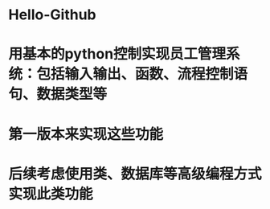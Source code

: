# Hello-Github
# 用基本的python控制实现员工管理系统：包括输入输出、函数、流程控制语句、数据类型等
# 第一版本来实现这些功能
# 后续考虑使用类、数据库等高级编程方式实现此类功能
